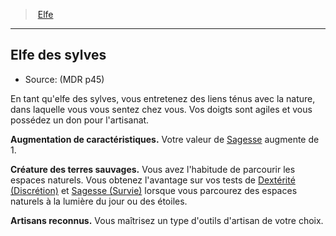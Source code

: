 ﻿---
!SubRaceItem
ParentRaceId: hd_elf.md
FullName: Elfe - Elfe des sylves
WisdomBonus: 1
Id: elf_hd.md#elfe-des-sylves
ParentLink: elf_hd.md#elfe
Name: Elfe des sylves
ParentName: Elfe
NameLevel: 2
Source: (MDR p45)
Attributes:
  AbilityScoreIncrease: Votre valeur de [Sagesse](hd_abilities_wisdom.md) augmente de 1.
---
> [Elfe](hd_elf.md)

---

## Elfe des sylves

- Source: (MDR p45)

En tant qu'elfe des sylves, vous entretenez des liens ténus avec la nature, dans laquelle vous vous sentez chez vous. Vos doigts sont agiles et vous possédez un don pour l'artisanat.

**Augmentation de caractéristiques.** Votre valeur de [Sagesse](hd_abilities_wisdom.md) augmente de 1.

**Créature des terres sauvages.** Vous avez l'habitude de parcourir les espaces naturels. Vous obtenez l'avantage sur vos tests de [Dextérité (Discrétion)](hd_abilities_dexterity_discretion.md) et [Sagesse (Survie)](hd_abilities_wisdom_survie.md) lorsque vous parcourez des espaces naturels à la lumière du jour ou des étoiles.

**Artisans reconnus.** Vous maîtrisez un type d'outils d'artisan de votre choix.

